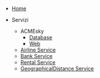 * [Home](/)

* Servizi
    * ACMEsky
        <!-- * [Service](src/ACMEskyService/) -->
        * [Database](src/ACMEskyDB/)
        * [Web](src/acmeskyWeb/)
    * [Airline Service](src/airlineService/)
    * [Bank Service](src/bankService/)
    <!-- * [Prontogram](src/Prontogram/) -->
    * [Rental Service](src/rentService/)
    * [GeographicalDistance Service](src/geodistanceService/)

<!-- * Servizi -->
<!--     * [geoDistance](src/geoDistance/) -->
<!--     * [airlineService](src/airlineService/) -->
